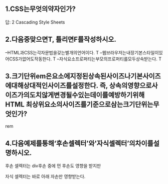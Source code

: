 ##  1.CSS는무엇의약자인가?

답: 2 Cascading Style Sheets



## 2.다음중맞으면T, 틀리면F를작성하시오.

–HTML과CSS는각자문법을갖는별개의언어이다.								T
–웹브라우저는내장기본스타일이있어CSS가없어도작동한다.			T
–자식요소프로퍼티는부모의프로퍼티를모두상속받는다.				  T





## 3.크기단위em은요소에지정된상속된사이즈나기본사이즈에대해상대적인사이즈를설정한다. 즉, 상속의영향으로사이즈가의도치않게변경될수있는데이를예방하기위해HTML 최상위요소의사이즈를기준으로삼는크기단위는무엇인가?

rem



## 4.다음예제를통해‘후손셀렉터’와'자식셀렉터’의차이를설명하시오.

후손 셀렉터는 div후손 중에 먼 후손도 영향을 받지만

자식 셀렉터는 바로 아래 자손만 영향받는다.
